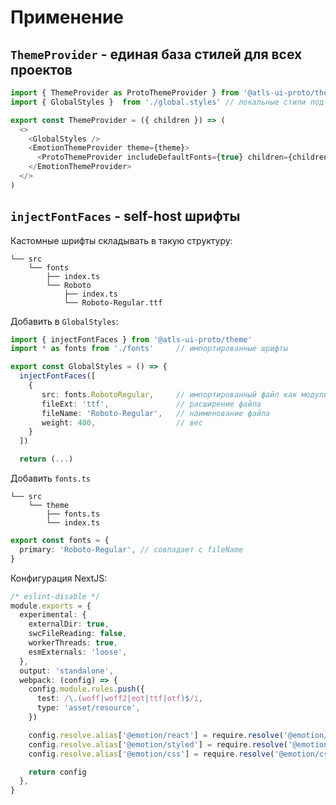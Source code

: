 # Применение

## `ThemeProvider` - единая база стилей для всех проектов

```typescript jsx
import { ThemeProvider as ProtoThemeProvider } from '@atls-ui-proto/theme
import { GlobalStyles }  from './global.styles' // локальные стили под проект

export const ThemeProvider = ({ children }) => (
  <>
    <GlobalStyles />
    <EmotionThemeProvider theme={theme}>
      <ProtoThemeProvider includeDefaultFonts={true} children={children} />
    </EmotionThemeProvider>
  </>
)
```

## `injectFontFaces` - self-host шрифты

Кастомные шрифты складывать в такую структуру:

```
└── src
    └── fonts
        ├── index.ts
        └── Roboto
            ├── index.ts
            └── Roboto-Regular.ttf
```

Добавить в `GlobalStyles`:

```typescript jsx
import { injectFontFaces } from '@atls-ui-proto/theme'
import * as fonts from './fonts'     // импортированные шрифты

export const GlobalStyles = () => {
  injectFontFaces([
    {
       src: fonts.RobotoRegular,     // импортированный файл как модуль
       fileExt: 'ttf',               // расширение файла
       fileName: 'Roboto-Regular',   // наименование файла
       weight: 400,                  // вес
    }
  ])

  return (...)
```

Добавить `fonts.ts`

```
└── src
    └── theme
        ├── fonts.ts
        └── index.ts
```

```typescript
export const fonts = {
  primary: 'Roboto-Regular', // совпадает с fileName
}
```

Конфигурация NextJS:

```typescript
/* eslint-disable */
module.exports = {
  experimental: {
    externalDir: true,
    swcFileReading: false,
    workerThreads: true,
    esmExternals: 'loose',
  },
  output: 'standalone',
  webpack: (config) => {
    config.module.rules.push({
      test: /\.(woff|woff2|eot|ttf|otf)$/i,
      type: 'asset/resource',
    })

    config.resolve.alias['@emotion/react'] = require.resolve('@emotion/react')
    config.resolve.alias['@emotion/styled'] = require.resolve('@emotion/styled')
    config.resolve.alias['@emotion/css'] = require.resolve('@emotion/css')

    return config
  },
}
```
